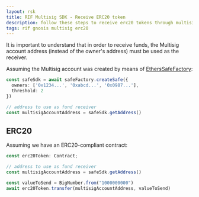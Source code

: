 ```yaml
---
layout: rsk
title: RIF Multisig SDK - Receive ERC20 token
description: follow these steps to receive erc20 tokens through multisig transactions
tags: rif gnosis multisig erc20
---
```


It is important to understand that in order to receive funds, the Multisig account address (instead of the owner's address) must be used as the receiver.

Assuming the Multisig account was created by means of [EthersSafeFactory](/rif/multisig/sdk/creation):

```ts
const safeSdk = await safeFactory.createSafe({
  owners: ['0x1234...', '0xabcd...', '0x0987...'],
  threshold: 2
})

// address to use as fund receiver
const multisigAccountAddress = safeSdk.getAddress()
```

## ERC20

Assuming we have an ERC20-compliant contract:

```ts
const erc20Token: Contract;
```

```ts
// address to use as fund receiver
const multisigAccountAddress = safeSdk.getAddress()

const valueToSend = BigNumber.from("1000000000")
await erc20Token.transfer(multisigAccountAddress, valueToSend)
```